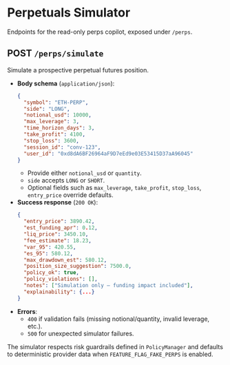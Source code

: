 # Perpetuals Simulator

Endpoints for the read-only perps copilot, exposed under `/perps`.

## POST `/perps/simulate`

Simulate a prospective perpetual futures position.

- **Body schema** (`application/json`):
  ```json
  {
    "symbol": "ETH-PERP",
    "side": "LONG",
    "notional_usd": 10000,
    "max_leverage": 3,
    "time_horizon_days": 3,
    "take_profit": 4100,
    "stop_loss": 3600,
    "session_id": "conv-123",
    "user_id": "0xd8dA6BF26964aF9D7eEd9e03E53415D37aA96045"
  }
  ```
  - Provide either `notional_usd` or `quantity`.
  - `side` accepts `LONG` or `SHORT`.
  - Optional fields such as `max_leverage`, `take_profit`, `stop_loss`, `entry_price` override defaults.
- **Success response** (`200 OK`):
  ```json
  {
    "entry_price": 3890.42,
    "est_funding_apr": 0.12,
    "liq_price": 3450.10,
    "fee_estimate": 18.23,
    "var_95": 420.55,
    "es_95": 580.12,
    "max_drawdown_est": 580.12,
    "position_size_suggestion": 7500.0,
    "policy_ok": true,
    "policy_violations": [],
    "notes": ["Simulation only – funding impact included"],
    "explainability": {...}
  }
  ```
- **Errors**:
  - `400` if validation fails (missing notional/quantity, invalid leverage, etc.).
  - `500` for unexpected simulator failures.

The simulator respects risk guardrails defined in `PolicyManager` and defaults to deterministic provider data when `FEATURE_FLAG_FAKE_PERPS` is enabled.
